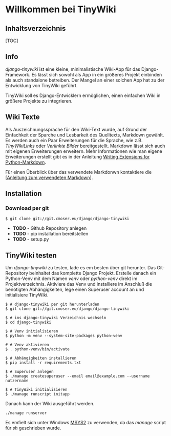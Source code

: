 # Willkommen bei TinyWiki

## Inhaltsverzeichnis

[TOC]

## Info

*django-tinywiki* ist eine kleine, minimalistische Wiki-App für das
Django-Framework. Es lässt sich sowohl als App in ein größeres Projekt
einbinden als auch standalone betreiben. Der Mangel an einer solchen App
hat zu der Entwicklung von TinyWiki geführt.

TinyWiki soll es Django-Entwicklern ermöglichen, einen einfachen Wiki in
größere Projekte zu integrieren.

## Wiki Texte

Als Auszeichnungssprache für den Wiki-Text wurde, auf Grund der Einfachkeit
der Sparche und Lesbarkeit des Quelltexts, Markdown gewählt. Es werden auch
ein Paar Erweiterungen für die Sprache, wie z.B. *TinyWikiLinks* oder
*Verlinkte Bilder* bereitgestellt. Markdown lässt sich auch mit eigenen
Erweiterungen erweitern. Mehr Informationen wie man eigene Erweiterungen
erstellt gibt es in der Anleitung
[Writing Extensions for Python-Markdown](https://python-markdown.github.io/extensions/api/#writing-extensions-for-python-markdown).

Für einen Überblick über das verwendete Markdonwn kontaktiere die
[[Anleitung zum verwendeten Markdown]](de-tinywiki-markdown).

## Installation

### Download per git

``` {.sh}
$ git clone git://git.cmoser.eu/django/django-tinywiki
```

+ **TODO** - Github Repository anlegen  
+ **TODO** - pip installation bereitstellen  
+ **TODO** - setup.py

## TinyWiki testen

Um *django-tinywiki* zu testen, lade es em besten über git herunter. Das 
Git-Repository beinhaltet das komplette Django Projekt. Erstelle danach ein
Python-Venv mit dem Namen *venv* oder *python-venv* direkt im 
Projektverzeichnis. Aktiviere das Venv und installiere im Anschluß die 
benötigten Abhängigkeiten, lege einen Superuser account an und initialisiere
TinyWiki.

``` {.sh}
$ # django-tinywiki per git herunterladen
$ git clone git://git.cmoser.eu/django/django-tinywiki

$ # ins django-tinywiki Verzeichnis wechseln
$ cd django-tinywiki

$ # Venv initialisieren
$ python -m venv --system-site-packages python-venv

# # Venv aktivieren
$ . python-venv/bin/activate

$ # Abhängigkeiten installieren
$ pip install -r requirements.txt

$ # Superuser anlegen
$ ./manage createsuperuser --email email@example.com --username nutzername

$ # TinyWiki initialisieren
$ ./manage runscript initapp
```

Danach kann der Wiki ausgeführt werden.

``` {.sh}
./manage runserver
```

Es emfielt sich unter Windows [MSYS2](https://www.msys2.org/) zu verwenden, 
da das *manage* script für *sh* geschrieben wurde.